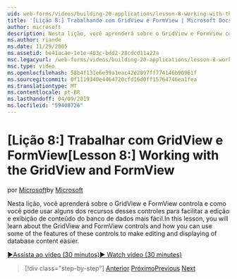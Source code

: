 ```yaml
---
uid: web-forms/videos/building-20-applications/lesson-8-working-with-the-gridview-and-formview
title: '[Lição 8:] Trabalhando com GridView e FormView | Microsoft Docs'
author: microsoft
description: Nesta lição, você aprenderá sobre o GridView e FormView controla e como você pode usar alguns dos recursos desses controles para facilitar a edição e xibir...
ms.author: riande
ms.date: 11/29/2005
ms.assetid: be41acae-1e1e-403c-bdd2-28cdcd11a22a
msc.legacyurl: /web-forms/videos/building-20-applications/lesson-8-working-with-the-gridview-and-formview
msc.type: video
ms.openlocfilehash: 58b4f131e6e39a1eac42d2897ff774146b90961f
ms.sourcegitcommit: 0f1119340e4464720cfd16d0ff15764746ea1fea
ms.translationtype: MT
ms.contentlocale: pt-BR
ms.lasthandoff: 04/09/2019
ms.locfileid: "59408726"
---
```

# <a name="lesson-8-working-with-the-gridview-and-formview"></a><span data-ttu-id="b49ab-103">[Lição 8:] Trabalhar com GridView e FormView</span><span class="sxs-lookup"><span data-stu-id="b49ab-103">[Lesson 8:] Working with the GridView and FormView</span></span>

<span data-ttu-id="b49ab-104">por [Microsoft](https://github.com/microsoft)</span><span class="sxs-lookup"><span data-stu-id="b49ab-104">by [Microsoft](https://github.com/microsoft)</span></span>

<span data-ttu-id="b49ab-105">Nesta lição, você aprenderá sobre o GridView e FormView controla e como você pode usar alguns dos recursos desses controles para facilitar a edição e exibição de conteúdo do banco de dados mais fácil.</span><span class="sxs-lookup"><span data-stu-id="b49ab-105">In this lesson, you will learn about the GridView and FormView controls and how you can use some of the features of these controls to make editing and displaying of database content easier.</span></span>

[<span data-ttu-id="b49ab-106">&#9654;Assista ao vídeo (30 minutos)</span><span class="sxs-lookup"><span data-stu-id="b49ab-106">&#9654; Watch video (30 minutes)</span></span>](https://channel9.msdn.com/Blogs/ASP-NET-Site-Videos/lesson-8-working-with-the-gridview-and-formview)

> [!div class="step-by-step"]
> <span data-ttu-id="b49ab-107">[Anterior](lesson-7-databinding-to-user-interface-controls.md)
> [Próximo](watch-aspnet-development-in-action.md)</span><span class="sxs-lookup"><span data-stu-id="b49ab-107">[Previous](lesson-7-databinding-to-user-interface-controls.md)
[Next](watch-aspnet-development-in-action.md)</span></span>
